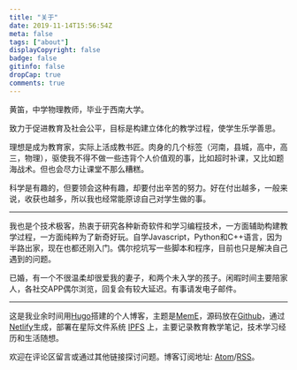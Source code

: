 ```yaml
---
title: "关于"
date: 2019-11-14T15:56:54Z
meta: false
tags: ["about"]
displayCopyright: false
badge: false
gitinfo: false
dropCap: true
comments: true
---
```

黄笛，中学物理教师，毕业于西南大学。

致力于促进教育及社会公平，目标是构建立体化的教学过程，使学生乐学善思。

理想是成为教育家，实际上活成教书匠。肉身的几个标签（河南，县城，高中，高三，物理），驱使我不得不做一些违背个人价值观的事，比如超时补课，又比如题海战术。但也会尽力让课堂不那么糟糕。

科学是有趣的，但要领会这种有趣，却要付出辛苦的努力。好在付出越多，一般来说，收获也越多，所以我也经常能原谅自己对学生做的事。

----

我也是个技术极客，热衷于研究各种新奇软件和学习编程技术，一方面辅助构建教学过程，一方面纯粹为了新奇好玩。自学Javascript，Python和C++语言，因为半路出家，现在也都还刚入门。偶尔挖坑写一些脚本和程序，目前也只是解决自己遇到的问题。

已婚，有一个不很温柔却很爱我的妻子，和两个未入学的孩子。闲暇时间主要陪家人，各社交APP偶尔浏览，回复会有较大延迟。有事请发电子邮件。

---

这是我业余时间用[Hugo](https://github.com/gohugoio/hugo)搭建的个人博客，主题是[MemE](https://github.com/reuixiy/hugo-theme-meme)，源码放在[Github](https://github.com/huangdiv/huangdiv.com)，通过[Netlify](https://www.netlify.com/)生成，部署在星际文件系统 [IPFS](https://ipfs.io/) 上，主要记录教育教学笔记，技术学习经历和生活随想。

欢迎在评论区留言或通过其他链接探讨问题。博客订阅地址: [Atom](https://huangdiv.com/atom.xml)/[RSS](https://huangdiv.com/rss.xml)。
